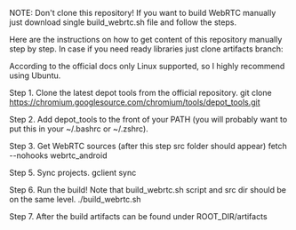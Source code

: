 NOTE: Don't clone this repository! If you want to build WebRTC manually just download single build_webrtc.sh file and follow the steps.

Here are the instructions on how to get content of this repository manually step by step. In case if you need ready libraries just clone artifacts branch: 


According to the official docs only Linux supported, so I highly recommend using Ubuntu.

Step 1. Clone the latest depot tools from the official repository.
git clone https://chromium.googlesource.com/chromium/tools/depot_tools.git

Step 2. Add depot_tools to the front of your PATH (you will probably want to put this in your ~/.bashrc or ~/.zshrc). 

Step 3. Get WebRTC sources (after this step src folder should appear)
fetch --nohooks webrtc_android

Step 5. Sync projects.
gclient sync

Step 6. Run the build! Note that build_webrtc.sh script and src dir should be on the same level.
./build_webrtc.sh

Step 7. After the build artifacts can be found under ROOT_DIR/artifacts
